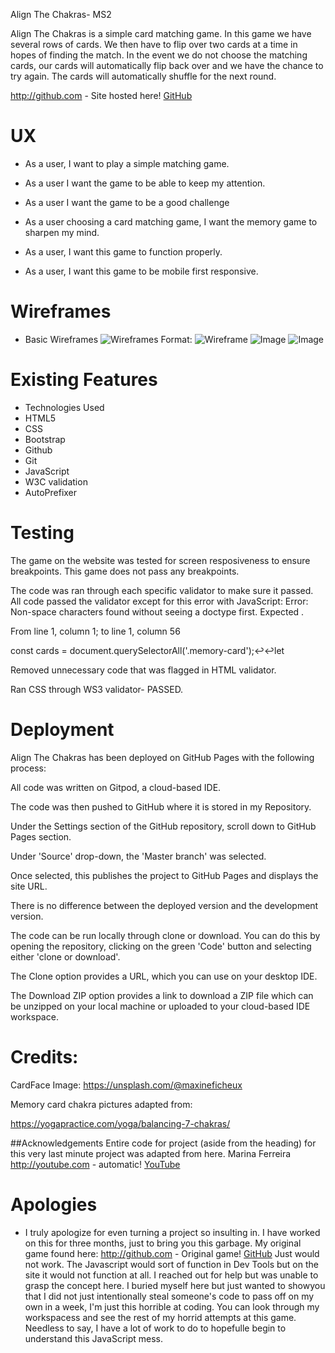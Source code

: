 Align The Chakras- MS2

Align The Chakras is a simple card matching game. In this game we have several rows of cards. We then have to flip over two cards at a time in
hopes of finding the match. In the event we do not choose the matching cards, our cards will automatically flip back over and we have
the chance to try again. The cards will automatically shuffle for the next round. 

http://github.com - Site hosted here!
[GitHub]( https://susanmarie87.github.io/Oil-Match-Game/)

# UX

* As a user, I want to play a simple matching game.

* As a user I want the game to be able to keep my attention.

* As a user I want the game to be a good challenge

* As a user choosing a card matching game, I want the memory game to sharpen my mind.

* As a user, I want this game to function properly.

* As a user, I want this game to be mobile first responsive.

# Wireframes
* Basic Wireframes
![Wireframes](assets/images/MS2Wireframe(1).jpg)
Format: ![Wireframe](url)
![Image]('assets/Wireframes/MS2Wireframe(2).jpg')
![Image]('assets/Wireframes/MS2Wireframe(3).jpg')


# Existing Features

* Technologies Used
* HTML5
* CSS
* Bootstrap
* Github
* Git
* JavaScript
* W3C validation
* AutoPrefixer

# Testing
The game on the website was tested for screen resposiveness to ensure breakpoints. This game does not pass any breakpoints.


The code was ran through each specific validator to make sure it passed.
All code passed the validator except for this error with JavaScript:
Error: Non-space characters found without seeing a doctype first. Expected <!DOCTYPE html>.

From line 1, column 1; to line 1, column 56

const cards = document.querySelectorAll('.memory-card');↩↩let 

Removed unnecessary code that was flagged in HTML validator.

Ran CSS through WS3 validator- PASSED.

# Deployment
Align The Chakras has been deployed on GitHub Pages with the following process:

All code was written on Gitpod, a cloud-based IDE.

The code was then pushed to GitHub where it is stored in my Repository.

Under the Settings section of the GitHub repository, scroll down to GitHub Pages section.

Under 'Source' drop-down, the 'Master branch' was selected.

Once selected, this publishes the project to GitHub Pages and displays the site URL.

There is no difference between the deployed version and the development version.

The code can be run locally through clone or download. You can do this by opening the repository, clicking on the green 'Code' button and selecting either 'clone or download'.

The Clone option provides a URL, which you can use on your desktop IDE.

The Download ZIP option provides a link to download a ZIP file which can be unzipped on your local machine or uploaded to your cloud-based IDE workspace.

# Credits:
CardFace Image:
https://unsplash.com/@maxineficheux

Memory card chakra pictures adapted from:

https://yogapractice.com/yoga/balancing-7-chakras/

##Acknowledgements
Entire code for project (aside from the heading) for this very last minute project was adapted from here.
Marina Ferreira
http://youtube.com - automatic!
[YouTube](https://www.youtube.com/watch?v=ZniVgo8U7ek)


# Apologies

* I truly apologize for even turning a project so insulting in. I have worked on this for three months, just to bring you this garbage. 
My original game found here: http://github.com - Original game!
[GitHub]( https://susanmarie87.github.io/Match-My-Oils/) Just would not work. The Javascript would sort of function in Dev Tools but on the site
it would not function at all. I reached out for help but was unable to grasp the concept here. 
 I buried myself here but just wanted to showyou that I did not just intentionally steal someone's code to pass off on my own in a week, I'm just 
 this horrible at coding. You can look through my workspacess and see the rest of my horrid attempts at this game. Needless to say, I have a lot of
work to do to hopefulle begin to understand this JavaScript mess.

